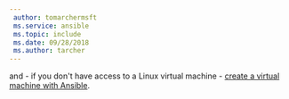 ```yaml
---
 author: tomarchermsft
 ms.service: ansible
 ms.topic: include
 ms.date: 09/28/2018
 ms.author: tarcher
---
```


 and - if you don't have access to a Linux virtual machine - [create a virtual machine with Ansible](/azure/virtual-machines/linux/ansible-create-vm).
